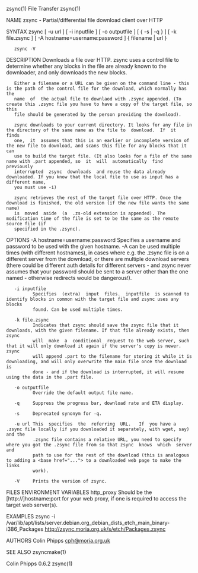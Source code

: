 zsync(1)                                                           File Transfer                                                          zsync(1)

NAME
       zsync - Partial/differential file download client over HTTP

SYNTAX
       zsync [ -u url ] [ -i inputfile ] [ -o outputfile ] [ { -s | -q } ] [ -k file.zsync ] [ -A hostname=username:password ] { filename | url }

       zsync -V

DESCRIPTION
       Downloads  a file over HTTP. zsync uses a control file to determine whether any blocks in the file are already known to the downloader, and
       only downloads the new blocks.

       Either a filename or a URL can be given on the command line - this is the path of the control file for the download, which normally has the
       name  of  the actual file to downlaod with .zsync appended. (To create this .zsync file you have to have a copy of the target file, so this
       file should be generated by the person providing the download).

       zsync downloads to your current directory. It looks for any file in the directory of the same name as the file to  download.  If  it  finds
       one,  it  assumes that this is an earlier or incomplete version of the new file to download, and scans this file for any blocks that it can
       use to build the target file. (It also looks for a file of the same name with .part appended, so  it  will  automatically  find  previously
       interrupted  zsync  downloads  and reuse the data already downloaded. If you know that the local file to use as input has a different name,
       you must use -i)

       zsync retrieves the rest of the target file over HTTP. Once the download is finished, the old version (if the new file wants the same name)
       is  moved  aside  (a  .zs-old extension is appended). The modification time of the file is set to be the same as the remote source file (if
       specified in the .zsync).

OPTIONS
       -A hostname=username:password
              Specifies a username and password to be used with the given hostname. -A can be used multiple times (with different  hostnames),  in
              cases where e.g. the
               .zsync  file  is  on  a  different  server from the download, or there are multiple download servers (there could be different auth
              details for different servers - and zsync never assumes that your password should be sent to a server other than  the  one  named  -
              otherwise redirects would be dangerous!).

       -i inputfile
              Specifies  (extra)  input  files.  inputfile  is scanned to identify blocks in common with the target file and zsync uses any blocks
              found. Can be used multiple times.

       -k file.zsync
              Indicates that zsync should save the zsync file that it downloads, with the given filename. If that file already exists, then  zsync
              will  make  a  conditional  request to the web server, such that it will only download it again if the server's copy is newer. zsync
              will append .part to the filename for storing it while it is downloading, and will only overwrite the main file once the download is
              done - and if the download is interrupted, it will resume using the data in the .part file.

       -o outputfile
              Override the default output file name.

       -q     Suppress the progress bar, download rate and ETA display.

       -s     Deprecated synonym for -q.

       -u url This  specifies  the  referring  URL.   If  you have a .zsync file locally (if you downloaded it separately, with wget, say) and the
              .zsync file contains a relative URL, you need to specify where you got the .zsync file from so that zsync  knows  which  server  and
              path to use for the rest of the download (this is analogous to adding a <base href="..."> to a downloaded web page to make the links
              work).

       -V     Prints the version of zsync.

FILES
ENVIRONMENT VARIABLES
       http_proxy
              Should be the [http://]hostname:port for your web proxy, if one is required to access the target web server(s).

EXAMPLES
       zsync -i /var/lib/apt/lists/server.debian.org_debian_dists_etch_main_binary-i386_Packages http://zsync.moria.org.uk/s/etch/Packages.zsync

AUTHORS
       Colin Phipps <cph@moria.org.uk>

SEE ALSO
       zsyncmake(1)

Colin Phipps                                                           0.6.2                                                              zsync(1)
